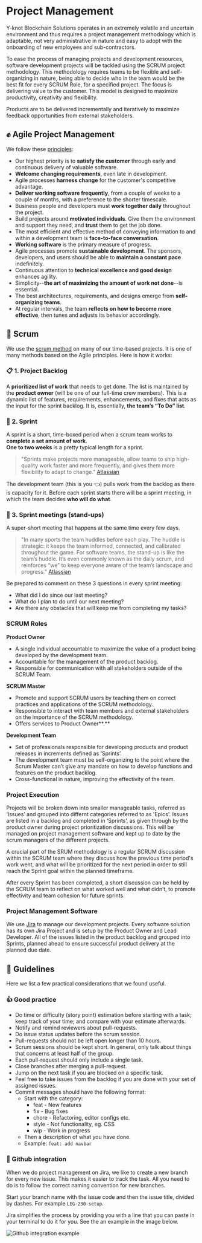 # Project Management

Y-knot Blockchain Solutions operates in an extremely volatile and uncertain environment and thus requires a project management methodology which is adaptable, not very administrative in nature and easy to adopt with the onboarding of new employees and sub-contractors.&#x20;

To ease the process of managing projects and development resources, software development projects will be tackled using the SCRUM project methodology. This methodology requires teams to be flexible and self-organizing in nature, being able to decide who in the team would be the best fit for every SCRUM Role, for a specified project. The focus is delivering value to the customer. This model is designed to maximize productivity, creativity and flexibility.

Products are to be delivered incrementally and iteratively to maximize feedback opportunities from external stakeholders.&#x20;



## :fist: Agile Project Management

We follow these [principles](https://agilemanifesto.org/principles.html):

* Our highest priority is to **satisfy the customer** through early and continuous delivery of valuable software.
* **Welcome changing requirements**, even late in development.
* Agile processes **harness change** for the customer's competitive advantage.
* **Deliver working software frequently**, from a couple of weeks to a couple of months, with a preference to the shorter timescale.
* Business people and developers must **work together daily** throughout the project.
* Build projects around **motivated individuals**. Give them the environment and support they need, and **trust** them to get the job done.
* The most efficient and effective method of conveying information to and within a development team is **face-to-face conversation**.
* **Working software** is the primary measure of progress.
* Agile processes promote **sustainable development**. The sponsors, developers, and users should be able to **maintain a constant pace** indefinitely.
* Continuous attention to **technical excellence and good design** enhances agility.
* Simplicity--**the art of maximizing the amount of work not done**--is essential.
* The best architectures, requirements, and designs emerge from **self-organizing teams**.
* At regular intervals, the team **reflects on how to become more effective**, then tunes and adjusts its behavior accordingly.

## 🤼 Scrum

We use the [scrum method](https://www.atlassian.com/agile/scrum) on many of our time-based projects. It is one of many methods based on the Agile principles. Here is how it works:

### :clipboard: 1. Project Backlog

A **prioritized list of work** that needs to get done. The list is maintained by the **product owner** (will be one of our full-time crew members). This is a dynamic list of features, requirements, enhancements, and fixes that acts as the input for the sprint backlog. It is, essentially, **the team’s “To Do” list**.

### 🏃 2. Sprint

A sprint is a short, time-boxed period when a scrum team works to **complete a set amount of work**.\
**One to two weeks** is a pretty typical length for a sprint.

> "Sprints make projects more manageable, allow teams to ship high-quality work faster and more frequently, and gives them more flexibility to adapt to change." [Atlassian](https://www.atlassian.com/agile/scrum/sprints)

The development team (this is you 👈) pulls work from the backlog as there is capacity for it. Before each sprint starts there will be a sprint meeting, in which the team decides **who will do what**.

### :calendar: 3. Sprint meetings (stand-ups)

A super-short meeting that happens at the same time every few days.

> "In many sports the team huddles before each play. The huddle is strategic: it keeps the team informed, connected, and calibrated throughout the game. For software teams, the stand-up is like the team’s huddle. It’s even commonly known as the daily scrum, and reinforces “we” to keep everyone aware of the team’s landscape and progress." [Atlassian](https://www.atlassian.com/agile/scrum/standups)

Be prepared to comment on these 3 questions in every sprint meeting:

* What did I do since our last meeting?
* What do I plan to do until our next meeting?
* Are there any obstacles that will keep me from completing my tasks?

### SCRUM Roles

**Product Owner**

* A single individual accountable to maximize the value of a product being developed by the development team.
* Accountable for the management of the product backlog.
* Responsible for communication with all stakeholders outside of the SCRUM Team.

**SCRUM Master**

* Promote and support SCRUM users by teaching them on correct practices and applications of the SCRUM methodology.
* Responsible to interact with team members and external stakeholders on the importance of the SCRUM methodology.&#x20;
* Offers services to Product Owner**.**

**Development Team**

* Set of professionals responsible for developing products and product releases in increments defined as ‘Sprints’.&#x20;
* The development team must be self-organizing to the point where the Scrum Master can’t give any mandate on how to develop functions and features on the product backlog.
* Cross-functional in nature, improving the effectivity of the team.

### Project Execution

Projects will be broken down into smaller manageable tasks, referred as ‘Issues’ and grouped into differnt categories referred to as 'Epics'. Issues are listed in a backlog and completed in ‘Sprints’, as given through by the product owner during project prioritization discussions. This will be managed on project management software and kept up to date by the scrum managers of the different projects.&#x20;

A crucial part of the SRUM methodology is a regular SCRUM discussion within the SCRUM team where they discuss how the previous time period's work went, and what will be prioritized for the next period in order to still reach the Sprint goal within the planned timeframe.

After every Sprint has been completed, a short discussion can be held by the SCRUM team to reflect on what worked well and what didn’t, to promote effectivity and team cohesion for future sprints.

### Project Management Software

We use [Jira](https://y-knotbcs.atlassian.net/jira/your-work) to manage our development projects. Every software solution has its own Jira Project and is setup by the Product Owner and Lead Developer. All of the issues listed in the product backlog and grouped into Sprints, planned ahead to ensure successful product delivery at the planned due date.

## 📜 Guidelines

Here we list a few practical considerations that we found useful.

### 👍 Good practice

* Do time or difficulty (story point) estimation before starting with a task; keep track of your time; and compare with your estimate afterwards.
* Notify and remind reviewers about pull-requests.
* Do issue status updates before the scrum session.
* Pull-requests should not be left open longer than 10 hours.
* Scrum sessions should be kept short. In general, only talk about things that concerns at least half of the group.
* Each pull-request should only include a single task.
* Close branches after merging a pull-request.
* Jump on the next task if you are blocked on a specific task.
* Feel free to take issues from the backlog if you are done with your set of assigned issues.
* Commit messages should have the following format:
  * Start with the category:
    * feat - New features
    * fix - Bug fixes
    * chore - Refactoring, editor configs etc.
    * style - Not functionality, eg. CSS
    * wip - Work in progress
  * Then a description of what you have done.
  * Example: `feat: add navbar`

### 🐙 Github integration

When we do project management on Jira, we like to create a new branch for every new issue. This makes it easier to track the task. All you need to do is to follow the correct naming convention for new branches.

Start your branch name with the issue code and then the issue title, divided by dashes. For example `LEG-230-setup`.

Jira simplifies the process by providing you with a line that you can paste in your terminal to do it for you. See the an example in the image below.

![Github integration example](../agile/jira\_github\_integration.png)

